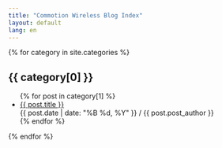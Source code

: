 ```yaml
---
title: "Commotion Wireless Blog Index"
layout: default
lang: en
---
```

{% for category in site.categories %}
 <a href="#{{ category[0] }}"></a>
 <h2>{{ category[0] }}</h2> 
 <ul>
  {% for post in category[1] %} 
    <li><a href="{{ post.url }}">{{ post.title }}</a><br />
    {{ post.date | date: "%B %d, %Y" }} / {{ post.post_author }}</li> 
  {% endfor %}
 </ul>
{% endfor %}

